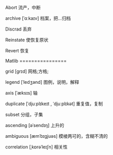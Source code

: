 Abort  流产，中断

archive  [ˈɑːkaɪv] 档案，把...归档

Discrad  丢弃

Reinstate  使恢复原状

Revert 恢复

Matlib ================

grid [ɡrɪd] 网格;方格;

legend   [ˈledʒənd] 图例，说明，解释

axis  [ˈæksɪs] 轴

duplicate  [ˈdjuːplɪkeɪt , ˈdjuːplɪkət]  重复值，复制

subset  分组，子集

ascending [əˈsendɪŋ] 上升的

ambiguous  [æmˈbɪɡjuəs] 模棱两可的，含糊不清的

correlation [ˌkɒrəˈleɪʃn] 相关性